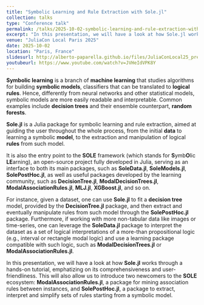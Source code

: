 ```yaml
---
title: "Symbolic Learning and Rule Extraction with Sole.jl"
collection: talks
type: "Conference talk"
permalink: /talks/2025-10-02-symbolic-learning-and-rule-extraction-with-sole
excerpt: "In this presentation, we will have a look at how Sole.jl works through a hands-on tutorial, emphatizing on its comprehensiveness and user-friendliness. This will also allow us to introduce two newcomers to the SOLE  ecosystem: ModalAssociationRules.jl, a package for mining association rules between instances, and SolePostHoc.jl, a package to extract, interpret and simplify sets of rules starting from a symbolic model."
venue: "JuliaCon Local Paris 2025"
date: 2025-10-02
location: "Paris, France"
slidesurl: http://alberto-paparella.github.io/files/JuliaConLocal25_presentation.pdf
youtubeurl: https://www.youtube.com/watch?v=JVHeIdVPK8Y
---
```


**Symbolic learning** is a branch of **machine learning** that studies algorithms for building **symbolic models**, classifiers that can be translated to **logical rules**. Hence, differently from neural networks and other statistical models, symbolic models are more easily readable and interpretable. Common examples include **decision trees** and their ensemble counterpart, **random forests**.

**Sole.jl** is a Julia package for symbolic learning and rule extraction, aimed at guiding the user throughout the whole process, from the initial **data** to learning a symbolic **model**, to the extraction and manipulation of logical **rules** from such model.

It is also the entry point to the **SOLE** framework (which stands for **S**ymb**O**lic **LE**arning), an open-source project fully developed in Julia, serving as an interface to both its main packages, such as **SoleData.jl**, **SoleModels.jl**, **SolePostHoc.jl**, as well as useful packages developed by the learning community, such as **DecisionTree.jl**, **ModalDecisionTrees.jl**, **ModalAssociationRules.jl**, **MLJ.jl**, **XGBoost.jl**, and so on.

For instance, given a dataset, one can use **Sole.jl** to fit a **decision tree** model, provided by the **DecisionTree.jl** package, and then extract and eventually manipulate rules from such model through the **SolePostHoc.jl** package. Furthermore, if working with more non-tabular data like images or time-series, one can leverage the **SoleData.jl** package to interpret the dataset as a set of logical interpretations of a more-than propositional logic (e.g., interval or rectangle modal logic) and use a learning package compatible with such logic, such as **ModalDecisionTrees.jl** or **ModalAssociationRules.jl**.

In this presentation, we will have a look at how **Sole.jl** works through a hands-on tutorial, emphatizing on its comprehensiveness and user-friendliness. This will also allow us to introduce two newcomers to the **SOLE**  ecosystem: **ModalAssociationRules.jl**, a package for mining association rules between instances, and **SolePostHoc.jl**, a package to extract, interpret and simplify sets of rules starting from a symbolic model.
